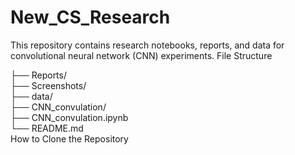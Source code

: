 # New_CS_Research

This repository contains research notebooks, reports, and data for convolutional neural network (CNN) experiments.
File Structure 

├── Reports/                  
├── Screenshots/              
├── data/                     
├── CNN_convulation/          
├── CNN_convulation.ipynb     
└── README.md                 
How to Clone the Repository
